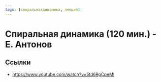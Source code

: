 ```yaml
---
tags: [спиральнаядинамика, лекция]
---
```

# Спиральная динамика (120 мин.) - Е. Антонов



## Ссылки

* https://www.youtube.com/watch?v=5td6RgCpeMI
